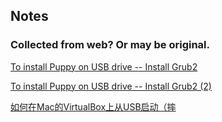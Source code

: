 ## Notes

### Collected from web? Or may be original.

[To install Puppy on USB drive -- Install Grub2](./linuxOnUSBGrub/linuxOnUSBGrub1.md)

[To install Puppy on USB drive -- Install Grub2 (2)](./linuxOnUSBGrub/linuxOnUSBGrub2.md)

[如何在Mac的VirtualBox上从USB启动（摔](./virtualBoxUSBBootMac.md)
